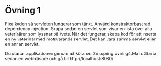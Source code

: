 Övning 1
========

Fixa koden så servleten fungerar som tänkt. Använd konstruktorbaserad dependency injection. Skapa sedan en servlet som visar en lista över alla veterinärer som lyssnar på /vets. När det fungerar, skapa kod för att inserta en ny veterinär med motsvarande servlet. Det kan vara samma servlet eller en annan servlet. 

Du startar applikationen genom att köra se.r2m.spring.ovning4.Main. Starta sedan en webbläsare och gå till http://localhost:8080/

